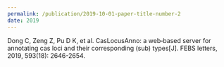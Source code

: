 ```yaml
---
permalink: /publication/2019-10-01-paper-title-number-2
date: 2019
---
```

Dong C, Zeng Z, Pu D K, et al. CasLocusAnno: a web‐based server for annotating cas loci and their corresponding (sub) types[J]. FEBS letters, 2019, 593(18): 2646-2654.